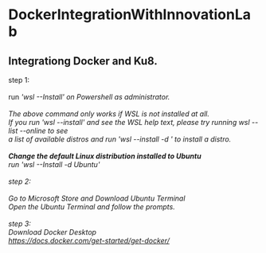 # DockerIntegrationWithInnovationLab
Integrationg Docker and Ku8.
----------------------------------------
  step 1:
<br/>
<br/>
run <i>'wsl --Install'<i/> on Powershell as administrator.
<br/>
<br/>
*The above command only works if WSL is not installed at all.<br/> 
If you run 'wsl --install' and see the WSL help text, please try running wsl --list --online to see<br/> 
a list of available distros and run 'wsl --install -d <DistroName>' to install a distro.*<br/>
<br/>
<b>Change the default Linux distribution installed to Ubuntu</b>
<br/>
run 'wsl --Install -d Ubuntu'<br/>
<br/>
  step 2: 
<br/>
<br/>
Go to Microsoft Store and Download Ubuntu Terminal
<br/>
Open the Ubuntu Terminal and follow the prompts.
<br/>
<br/>
  step 3:
<br/>
Download Docker Desktop
<br/>
<a>https://docs.docker.com/get-started/get-docker/<a/>
<br/>
